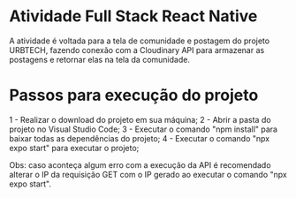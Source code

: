 # Atividade Full Stack React Native

A atividade é voltada para a tela de comunidade e postagem do projeto URBTECH, fazendo conexão com a Cloudinary API para armazenar as postagens e retornar elas na tela da comunidade.

# Passos para execução do projeto
1 - Realizar o download do projeto em sua máquina;
2 - Abrir a pasta do projeto no Visual Studio Code;
3 - Executar o comando "npm install" para baixar todas as dependências do projeto;
4 - Executar o comando "npx expo start" para executar o projeto;

Obs: caso aconteça algum erro com a execução da API é recomendado alterar o IP da requisição GET com o IP gerado ao executar o comando "npx expo start".
